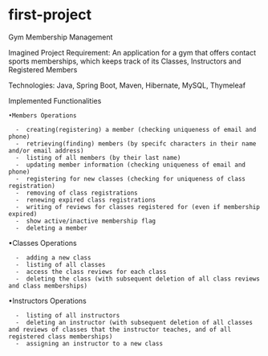 # first-project
Gym Membership Management

Imagined Project Requirement:
    An application for a gym that offers contact sports memberships, which keeps track of its Classes, Instructors and Registered Members 

Technologies: Java, Spring Boot, Maven, Hibernate, MySQL, Thymeleaf
    
    
Implemented Functionalities
    
    •Members Operations
    
      -  creating(registering) a member (checking uniqueness of email and phone)
      -  retrieving(finding) members (by specifc characters in their name and/or email address)
      -  listing of all members (by their last name)
      -  updating member information (checking uniqueness of email and phone)
      -  registering for new classes (checking for uniqueness of class registration)
      -  removing of class registrations
      -  renewing expired class registrations
      -  writing of reviews for classes registered for (even if membership expired)
      -  show active/inactive membership flag
      -  deleting a member
      
  •Classes Operations
  
      -  adding a new class
      -  listing of all classes
      -  access the class reviews for each class
      -  deleting the class (with subsequent deletion of all class reviews and class memberships)
      
  •Instructors Operations
  
      -  listing of all instructors
      -  deleting an instructor (with subsequent deletion of all classes and reviews of classes that the instructor teaches, and of all registered class memberships)
      -  assigning an instructor to a new class
